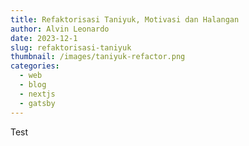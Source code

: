 ```yaml
---
title: Refaktorisasi Taniyuk, Motivasi dan Halangan
author: Alvin Leonardo
date: 2023-12-1
slug: refaktorisasi-taniyuk
thumbnail: /images/taniyuk-refactor.png
categories:
  - web
  - blog
  - nextjs
  - gatsby
---
```


Test
